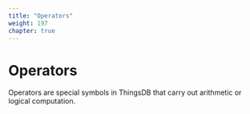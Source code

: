 ```yaml
---
title: "Operators"
weight: 197
chapter: true
---
```


# Operators

Operators are special symbols in ThingsDB that carry out arithmetic or logical computation.
